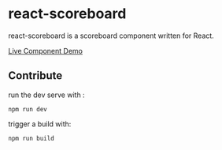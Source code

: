 # react-scoreboard
react-scoreboard is a scoreboard component written for React.

[Live Component Demo](https://michaelferrell.github.io/react-scoreboard/public/)

## Contribute
run the dev serve with :
```
npm run dev
```

trigger a build with:
```
npm run build
```



